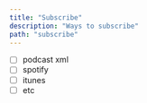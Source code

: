 ```yaml
---
title: "Subscribe"
description: "Ways to subscribe"
path: "subscribe"
---
```


- [ ] podcast xml
- [ ] spotify
- [ ] itunes
- [ ] etc
